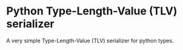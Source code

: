 # Python Type-Length-Value (TLV) serializer

A very simple Type-Length-Value (TLV) serializer for python types.